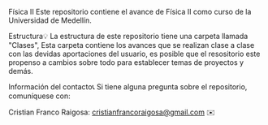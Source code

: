 Física II 
Este repositorio contiene el avance de Física II como curso de la Universidad de Medellín.

Estructura💡
La estructura de este repositorio tiene una carpeta llamada "Clases", Esta carpeta contiene los avances que se realizan clase a clase con las devidas aportaciones del usuario, es posible que el resositorio este propenso a cambios sobre todo para establecer temas de proyectos y demás.

Información del contacto📞
Si tiene alguna pregunta sobre el repositorio, comuníquese con:

Cristian Franco Raigosa: cristianfrancoraigosa@gmail.com ✉️
